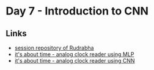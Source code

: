 # Day 7 - Introduction to CNN

## Links
- [session repository of Rudrabha](https://github.com/Rudrabha/CVIT-Workshop)
- [it's about time - analog clock reader using MLP]( https://colab.research.google.com/drive/1uOkx7aLsDdr4Qu4BQVmtlEB1ybo0Pq-P?usp=sharing)
- [it's about time - analog clock reader using CNN](https://colab.research.google.com/drive/1HjkI-vTx3EiwKd8blFENCEQiOf5hNWPv?usp=sharing)
